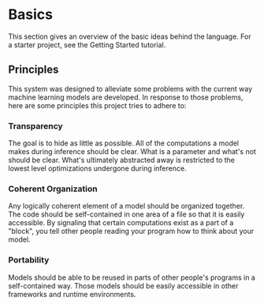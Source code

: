 # Basics

This section gives an overview of the basic ideas behind the language. For a starter project, see the Getting Started tutorial.

## Principles

This system was designed to alleviate some problems with the current way machine learning models are developed. In response to those problems, here are some principles this project tries to adhere to:

### Transparency

The goal is to hide as little as possible. All of the computations a model makes during inference should be clear. What is a parameter and what's not should be clear. What's ultimately abstracted away is restricted to the lowest level optimizations undergone during inference.

### Coherent Organization

Any logically coherent element of a model should be organized together. The code should be self-contained in one area of a file so that it is easily accessible. By signaling that certain computations exist as a part of a "block", you tell other people reading your program how to think about your model.

### Portability

Models should be able to be reused in parts of other people's programs in a self-contained way. Those models should be easily accessible in other frameworks and runtime environments.